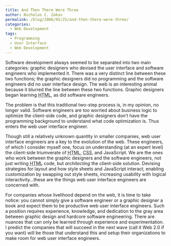 ```yaml
---
title: And Then There Were Three
author: Nicholas C. Zakas
permalink: /blog/2006/05/25/and-then-there-were-three/
categories:
  - Web Development
tags:
  - Programming
  - User Interface
  - Web Development
---
```

Software development always seemed to be separated into two main categories: graphic designers who devised the user interface and software engineers who implemented it. There was a very distinct line between these two functions; the graphic designers did no programming and the software engineers did no user interface design. The web is an interesting animal because it blurred the line between these two functions. Graphic designers began learning <acronym title="Hyper Text Markup Language">HTML</acronym>, as did software engineers.

The problem is that this traditional two-step process is, in my opinion, no longer valid. Software engineers are too worried about business logic to optimize the client-side code, and graphic designers don&#8217;t have the programming background to understand what code optimization is. Thus enters the web user interface engineer.

Though still a relatively unknown quantity in smaller companies, web user interface engineers are a key to the evolution of the web. These engineers, of which I consider myself one, focus on understanding (at an expert level) the client-side triumverate of <acronym title="Hyper Text Markup Language">HTML</acronym>, <acronym title="Cascading Style Sheets">CSS</acronym>, and JavaScript. We are the ones who work between the graphic designers and the software engineers, not just writing <acronym title="Hyper Text Markup Language">HTML</acronym> code, but *architecting* the client-side solution. Devising strategies for layout and how style sheets and JavaScript interact, enabling customization by swapping out style sheets, increasing usability with logical interactivity&#8230;these are the things web user interface engineers are concerned with.

For companies whose livelihood depend on the web, it is time to take notice: you cannot simply give a software engineer or a graphic designer a book and expect them to be productive web user interface engineers. Such a position requires experience, knowledge, and dedication to the gray area between graphic design and hardcore software engineering. There are nuances that can only be learned through experience and experimentation. I predict the companies that will succeed in the next wave (call it Web 2.0 if you want) will be those that understand this and setup their organizations to make room for web user interface engineers.

